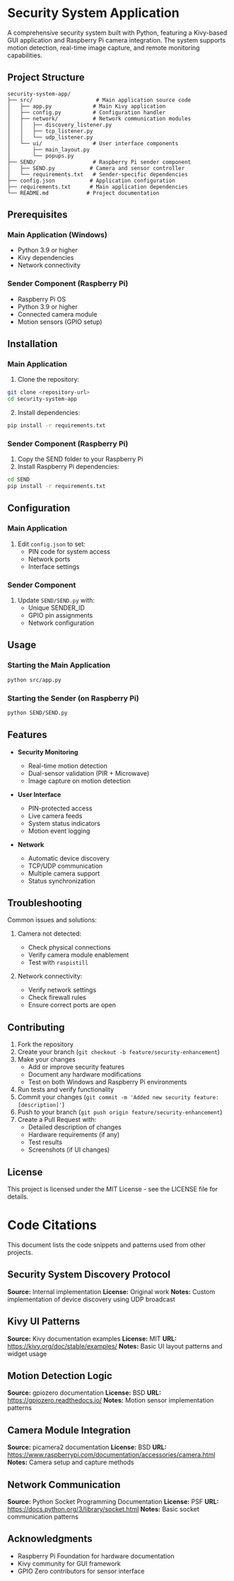# Security System Application

A comprehensive security system built with Python, featuring a Kivy-based GUI application and Raspberry Pi camera integration. The system supports motion detection, real-time image capture, and remote monitoring capabilities.

## Project Structure

```
security-system-app/
├── src/                    # Main application source code
│   ├── app.py             # Main Kivy application
│   ├── config.py          # Configuration handler
│   ├── network/           # Network communication modules
│   │   ├── discovery_listener.py
│   │   ├── tcp_listener.py
│   │   └── udp_listener.py
│   └── ui/                # User interface components
│       ├── main_layout.py
│       └── popups.py
├── SEND/                  # Raspberry Pi sender component
│   ├── SEND.py           # Camera and sensor controller
│   └── requirements.txt   # Sender-specific dependencies
├── config.json           # Application configuration
├── requirements.txt      # Main application dependencies
└── README.md            # Project documentation
```

## Prerequisites

### Main Application (Windows)
- Python 3.9 or higher
- Kivy dependencies
- Network connectivity

### Sender Component (Raspberry Pi)
- Raspberry Pi OS
- Python 3.9 or higher
- Connected camera module
- Motion sensors (GPIO setup)

## Installation

### Main Application

1. Clone the repository:
```bash
git clone <repository-url>
cd security-system-app
```

2. Install dependencies:
```bash
pip install -r requirements.txt
```

### Sender Component (Raspberry Pi)

1. Copy the SEND folder to your Raspberry Pi
2. Install Raspberry Pi dependencies:
```bash
cd SEND
pip install -r requirements.txt
```

## Configuration

### Main Application
1. Edit `config.json` to set:
   - PIN code for system access
   - Network ports
   - Interface settings

### Sender Component
1. Update `SEND/SEND.py` with:
   - Unique SENDER_ID
   - GPIO pin assignments
   - Network configuration

## Usage

### Starting the Main Application
```bash
python src/app.py
```

### Starting the Sender (on Raspberry Pi)
```bash
python SEND/SEND.py
```

## Features

- **Security Monitoring**
  - Real-time motion detection
  - Dual-sensor validation (PIR + Microwave)
  - Image capture on motion detection

- **User Interface**
  - PIN-protected access
  - Live camera feeds
  - System status indicators
  - Motion event logging

- **Network**
  - Automatic device discovery
  - TCP/UDP communication
  - Multiple camera support
  - Status synchronization

## Troubleshooting

Common issues and solutions:

1. Camera not detected:
   - Check physical connections
   - Verify camera module enablement
   - Test with `raspistill`

2. Network connectivity:
   - Verify network settings
   - Check firewall rules
   - Ensure correct ports are open

## Contributing

1. Fork the repository
2. Create your branch (`git checkout -b feature/security-enhancement`)
3. Make your changes
   - Add or improve security features
   - Document any hardware modifications
   - Test on both Windows and Raspberry Pi environments
4. Run tests and verify functionality
5. Commit your changes (`git commit -m 'Added new security feature: [description]'`)
6. Push to your branch (`git push origin feature/security-enhancement`)
7. Create a Pull Request with:
   - Detailed description of changes
   - Hardware requirements (if any)
   - Test results
   - Screenshots (if UI changes)

## License

This project is licensed under the MIT License - see the LICENSE file for details.

# Code Citations

This document lists the code snippets and patterns used from other projects.

## Security System Discovery Protocol
**Source:** Internal implementation
**License:** Original work
**Notes:** Custom implementation of device discovery using UDP broadcast

## Kivy UI Patterns
**Source:** Kivy documentation examples
**License:** MIT
**URL:** https://kivy.org/doc/stable/examples/
**Notes:** Basic UI layout patterns and widget usage

## Motion Detection Logic
**Source:** gpiozero documentation
**License:** BSD
**URL:** https://gpiozero.readthedocs.io/
**Notes:** Motion sensor implementation patterns

## Camera Module Integration
**Source:** picamera2 documentation
**License:** BSD
**URL:** https://www.raspberrypi.com/documentation/accessories/camera.html
**Notes:** Camera setup and capture methods

## Network Communication
**Source:** Python Socket Programming Documentation
**License:** PSF
**URL:** https://docs.python.org/3/library/socket.html
**Notes:** Basic socket communication patterns

## Acknowledgments

- Raspberry Pi Foundation for hardware documentation
- Kivy community for GUI framework
- GPIO Zero contributors for sensor interface